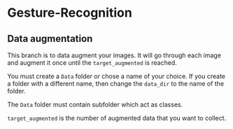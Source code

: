 # Gesture-Recognition

## Data augmentation 

This branch is to data augment your images. It will go through each image and augment it once until the `target_augmented` is reached. 

You must create a `Data` folder or chose a name of your choice. If you create a folder with a different name, then change the `data_dir` to the name of the folder.

The `Data` folder must contain subfolder which act as classes. 

`target_augmented` is the number of augmented data that you want to collect. 